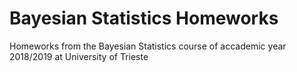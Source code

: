 # Bayesian Statistics Homeworks
Homeworks from the Bayesian Statistics course of accademic year 2018/2019 at University of Trieste
